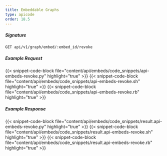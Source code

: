 ```yaml
---
title: Embeddable Graphs
type: apicode
order: 18.5
---
```


##### Signature
`GET api/v1/graph/embed/:embed_id/revoke`
##### Example Request
{{< snippet-code-block file="content/api/embeds/code_snippets/api-embeds-revoke.py" highlight="true" >}}
{{< snippet-code-block file="content/api/embeds/code_snippets/api-embeds-revoke.sh" highlight="true" >}}
{{< snippet-code-block file="content/api/embeds/code_snippets/api-embeds-revoke.rb" highlight="true" >}}
##### Example Response
{{< snippet-code-block file="content/api/embeds/code_snippets/result.api-embeds-revoke.py" highlight="true" >}}
{{< snippet-code-block file="content/api/embeds/code_snippets/result.api-embeds-revoke.sh" highlight="true" >}}
{{< snippet-code-block file="content/api/embeds/code_snippets/result.api-embeds-revoke.rb" highlight="true" >}}